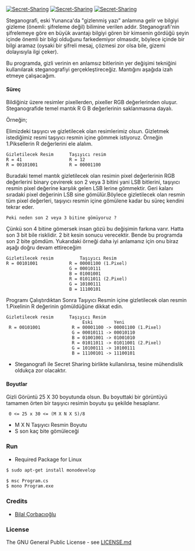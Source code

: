 [![Secret-Sharing](https://img.shields.io/badge/consistent-%25100-brightgreen.svg)](https://github.com/bilalcorbacioglu/Steganography)
[![Secret-Sharing](https://img.shields.io/badge/codequality-B-blue.svg?style=flat-square)](https://github.com/bilalcorbacioglu/Steganography)
[![Secret-Sharing](https://img.shields.io/badge/license-GPL-yellowgreen.svg)](https://github.com/bilalcorbacioglu/Steganography/blob/master/LICENSE)

Steganografi, eski Yunanca'da "gizlenmiş yazı" anlamına gelir ve bilgiyi gizleme (önemli: şifreleme değil) bilimine verilen addır. Steganografi'nin şifrelemeye göre en büyük avantajı bilgiyi gören bir kimsenin gördüğü şeyin içinde önemli bir bilgi olduğunu farkedemiyor olmasıdır, böylece içinde bir bilgi aramaz (oysaki bir şifreli mesaj, çözmesi zor olsa bile, gizemi dolayısıyla ilgi çeker).

Bu programda, gizli verinin en anlamsız bitlerinin yer değişimi tekniğini kullanılarak steganografiyi gerçekleştireceğiz. Mantığını aşağıda izah etmeye çalışacağım.

#### Süreç

Bildiğiniz üzere resimler pixellerden, pixeller RGB değerlerinden oluşur. Steganografide temel mantık R G B değerlerinin saklanmasına dayalı. 

Örneğin;

Elimizdeki taşıyıcı ve gizletilecek olan resimlerimiz olsun. Gizletmek istediğimiz resmi taşıyıcı resmin içine gömmek istiyoruz. Örneğin 1.Piksellerin R değerlerini ele alalım.

    Gizletilecek Resim      Taşıyıcı resim
    R = 41                  R = 12
    R = 00101001            R = 00001100
    
Buradaki temel mantık gizletilecek olan resimin pixel değerlerinin RGB değerlerini binary çevirerek son 2 veya 3 bitini yani LSB bitlerini, taşıyıcı resmin pixel değerine karşılık gelen LSB lerine gömmektir. Geri kalanı sıradaki pixel değerinin LSB sine gömülür.Böylece gizletilecek olan resmin tüm pixel değerleri, taşıyıcı resmin içine gömülene kadar bu süreç kendini tekrar eder.

    Peki neden son 2 veya 3 bitine gömüyoruz ?
    
Çünkü son 4 bitine gömersek insan gözü bu değişimin farkına varır. Hatta son 3 bit bile risklidir. 2 bit kesin sonucu verecektir. Bende bu programda son 2 bite gömdüm. Yukarıdaki örneği daha iyi anlamanız için onu biraz aşağı doğru devam ettireceğim

    Gizletilecek resim          Taşıyıcı Resim
    R = 00101001            R = 00001100 (1.Pixel)
                            G = 00010111
                            B = 01001001
                            R = 01011011 (2.Pixel)
                            G = 10100111
                            B = 11100101
                            
Programı Çalıştırdıktan Sonra Taşıyıcı Resmin içine gizletilecek olan resmin 1.Pixelinin R değerinin gömüldüğüne dikkat edin.

    Gizletilecek resim      Taşıyıcı Resim
                                 Eski        Yeni
     R = 00101001            R = 00001100 -> 00001100 (1.Pixel)
                             G = 00010111 -> 00010110
                             B = 01001001 -> 01001010
                             R = 01011011 -> 01011001 (2.Pixel)
                             G = 10100111 -> 10100111
                             B = 11100101 -> 11100101
                             
* Steganografi ile Secret Sharing birlikte kullanılırsa, tesine mühendislik oldukça zor olacaktır.

#### Boyutlar

Gizli Görüntü 25 X 30 boyutunda olsun. Bu boyuttaki bir görüntüyü tamamen örten bir taşıyıcı resimin boyutu şu şekilde hesaplanır.

     0 <= 25 x 30 <= (M X N X S)/8 
     
* M X N Taşıyıcı Resmin Boyutu
* S son kaç bite gömüleceği

### Run

* Required Package for Linux
```bash
$ sudo apt-get install monodevelop
```
```bash
$ msc Program.cs
$ mono Program.exe
```
 
### Credits

 * [Bilal Çorbacıoğlu](https://github.com/bilalcorbacioglu)

### License

The GNU General Public License - see [LICENSE.md](https://github.com/bilalcorbacioglu/Steganography/blob/master/LICENSE)
